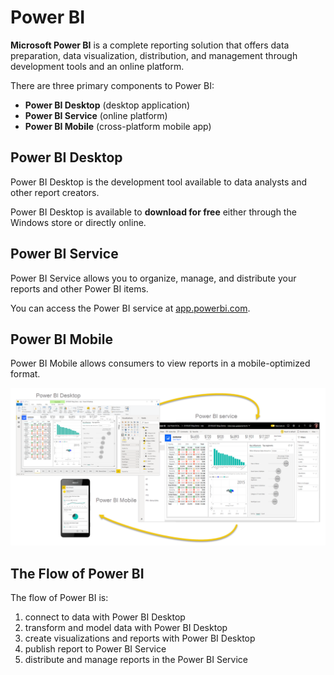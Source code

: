 # Power BI

**Microsoft Power BI** is a complete reporting solution that offers data preparation, data visualization, distribution, and management through development tools and an online platform.

There are three primary components to Power BI:
- **Power BI Desktop** (desktop application)
- **Power BI Service** (online platform)
- **Power BI Mobile** (cross-platform mobile app)

## Power BI Desktop

Power BI Desktop is the development tool available to data analysts and other report creators. 

Power BI Desktop is available to **download for free** either through the Windows store or directly online.

## Power BI Service

Power BI Service allows you to organize, manage, and distribute your reports and other Power BI items.

You can access the Power BI service at [app.powerbi.com](https://app.powerbi.com).

## Power BI Mobile

Power BI Mobile allows consumers to view reports in a mobile-optimized format.

![Power BI](power_bi.png)

## The Flow of Power BI

The flow of Power BI is:

1. connect to data with Power BI Desktop
2. transform and model data with Power BI Desktop
3. create visualizations and reports with Power BI Desktop
4. publish report to Power BI Service
5. distribute and manage reports in the Power BI Service

